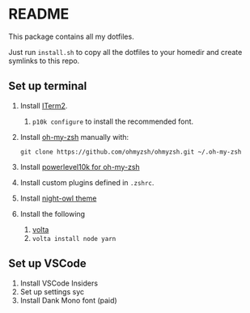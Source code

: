 # README

This package contains all my dotfiles.

Just run `install.sh` to copy all the dotfiles to your homedir and create symlinks to this repo.

## Set up terminal

1. Install [ITerm2](https://iterm2.com/).
   1. `p10k configure` to install the recommended font.
2. Install [oh-my-zsh](https://github.com/ohmyzsh/ohmyzsh) manually with:

   `git clone https://github.com/ohmyzsh/ohmyzsh.git ~/.oh-my-zsh`

3. Install [powerlevel10k for oh-my-zsh](https://github.com/romkatv/powerlevel10k#oh-my-zsh)
4. Install custom plugins defined in `.zshrc`.
5. Install [night-owl theme](https://github.com/nickcernis/iterm2-night-owl)
6. Install the following
   1. [volta](https://volta.sh/)
   2. `volta install node yarn`

## Set up VSCode

1. Install VSCode Insiders
2. Set up settings syc
3. Install Dank Mono font (paid)
